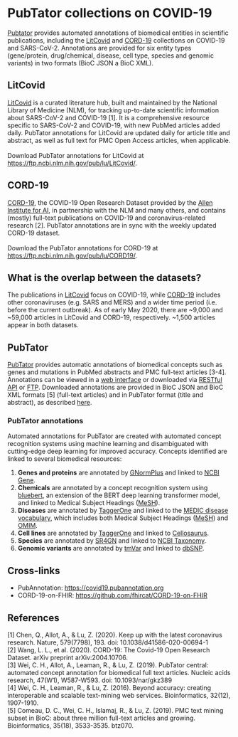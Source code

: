 # PubTator collections on COVID-19

[Pubtator](https://www.ncbi.nlm.nih.gov/research/pubtator/) provides automated annotations of biomedical entities in scientific publications, including the [LitCovid](https://www.ncbi.nlm.nih.gov/research/coronavirus/) and [CORD-19](https://pages.semanticscholar.org/coronavirus-research) collections on COVID-19 and SARS-CoV-2. Annotations are provided for six entity types (gene/protein, drug/chemical, disease, cell type, species and genomic variants) in two formats (BioC JSON a BioC XML). 

## LitCovid
[LitCovid](https://www.ncbi.nlm.nih.gov/research/coronavirus/) is a curated literature hub, built and maintained by the National Library of Medicine (NLM), for tracking up-to-date scientific information about SARS-CoV-2 and COVID-19 [1]. It is a comprehensive resource specific to SARS-CoV-2 and COVID-19, with new PubMed articles added daily. PubTator annotations for LitCovid are updated daily for article title and abstract, as well as full text for PMC Open Access articles, when applicable. <br/><br/>
Download PubTator annotations for LitCovid at https://ftp.ncbi.nlm.nih.gov/pub/lu/LitCovid/.

## CORD-19
[CORD-19](https://pages.semanticscholar.org/coronavirus-research), the COVID-19 Open Research Dataset provided by the [Allen Institute for AI](https://alleninstitute.org/), in partnership with the NLM and many others, and contains (mostly) full-text publications on COVID-19 and coronavirus-related research [2]. PubTator annotations are in sync with the weekly updated CORD-19 dataset.<br/><br/>
Download the PubTator annotations for CORD-19 at https://ftp.ncbi.nlm.nih.gov/pub/lu/CORD19/.

## What is the overlap between the datasets?
The publications in [LitCovid](https://www.ncbi.nlm.nih.gov/research/coronavirus/) focus on COVID-19, while [CORD-19](https://www.semanticscholar.org/cord19/download
) includes other coronaviruses (e.g. SARS and MERS) and a wider time period (i.e. before the current outbreak). 
As of early May 2020, there are ~9,000 and ~59,000 articles in LitCovid and CORD-19, respectively. ~1,500 articles appear in both datasets.

## PubTator
[PubTator](https://www.ncbi.nlm.nih.gov/research/pubtator/) provides automatic annotations of biomedical concepts such as genes and mutations in PubMed abstracts and PMC full-text articles [3-4]. Annotations can be viewed in a [web interface](https://www.ncbi.nlm.nih.gov/research/pubtator/) or downloaded via [RESTful API](https://www.ncbi.nlm.nih.gov/research/pubtator/api.html) or [FTP](https://ftp.ncbi.nlm.nih.gov/pub/lu/PubTatorCentral/). Downloaded annotations are provided in BioC JSON and BioC XML formats [5] (full-text articles) and in PubTator format (title and abstract), as described [here](https://www.ncbi.nlm.nih.gov/research/bionlp/APIs/format/). 

### PubTator annotations
Automated annotations for PubTator are created with automated concept recognition systems using machine learning and disambiguated with cutting-edge deep learning for improved accuracy. Concepts identified are linked to several biomedical resources:
1. __Genes and proteins__ are annotated by [GNormPlus](https://www.ncbi.nlm.nih.gov/bionlp/Tools/gnormplus) and linked to [NCBI Gene](https://www.ncbi.nlm.nih.gov/gene).
1. __Chemicals__ are annotated by a concept recognition system using [bluebert](https://github.com/ncbi-nlp/bluebert), an extension of the BERT deep learning transformer model, and linked to Medical Subject Headings ([MeSH](https://meshb.nlm.nih.gov/search)).
1. __Diseases__ are annotated by [TaggerOne](https://www.ncbi.nlm.nih.gov/bionlp/Tools/taggerone) and linked to the [MEDIC disease vocabulary](http://ctdbase.org/downloads/#alldiseases), which includes both Medical Subject Headings ([MeSH](https://meshb.nlm.nih.gov/search)) and [OMIM](https://www.omim.org/).
1. __Cell lines__ are annotated by [TaggerOne](https://www.ncbi.nlm.nih.gov/bionlp/Tools/taggerone) and linked to [Cellosaurus](https://web.expasy.org/cellosaurus/).
1. __Species__ are annotated by [SR4GN](https://www.ncbi.nlm.nih.gov/bionlp/Tools/sr4gn) and linked to [NCBI Taxonomy](https://www.ncbi.nlm.nih.gov/taxonomy).
1. __Genomic variants__ are annotated by [tmVar](https://www.ncbi.nlm.nih.gov/bionlp/Tools/tmvar) and linked to [dbSNP](https://www.ncbi.nlm.nih.gov/snp/).

## Cross-links
+ PubAnnotation: https://covid19.pubannotation.org
+ CORD-19-on-FHIR: https://github.com/fhircat/CORD-19-on-FHIR

## References
[1] Chen, Q., Allot, A., & Lu, Z. (2020). Keep up with the latest coronavirus research. Nature, 579(7798), 193. doi: 10.1038/d41586-020-00694-1<br/>
[2] Wang, L. L., et al. (2020). CORD-19: The Covid-19 Open Research Dataset. arXiv preprint arXiv:2004.10706.<br/>
[3] Wei, C. H., Allot, A., Leaman, R., & Lu, Z. (2019). PubTator central: automated concept annotation for biomedical full text articles. Nucleic acids research, 47(W1), W587-W593. doi: 10.1093/nar/gkz389<br/>
[4] Wei, C. H., Leaman, R., & Lu, Z. (2016). Beyond accuracy: creating interoperable and scalable text-mining web services. Bioinformatics, 32(12), 1907-1910.<br/>
[5] Comeau, D. C., Wei, C. H., Islamaj, R., & Lu, Z. (2019). PMC text mining subset in BioC: about three million full-text articles and growing. Bioinformatics, 35(18), 3533-3535. btz070.<br/>


